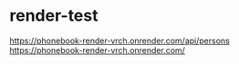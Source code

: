 # render-test
https://phonebook-render-vrch.onrender.com/api/persons
https://phonebook-render-vrch.onrender.com/
